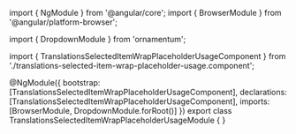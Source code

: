 import { NgModule } from '@angular/core';
import { BrowserModule } from '@angular/platform-browser';
  
import { DropdownModule } from 'ornamentum';
  
import { TranslationsSelectedItemWrapPlaceholderUsageComponent } from './translations-selected-item-wrap-placeholder-usage.component';

@NgModule({
 bootstrap: [TranslationsSelectedItemWrapPlaceholderUsageComponent],
 declarations: [TranslationsSelectedItemWrapPlaceholderUsageComponent],
 imports: [BrowserModule, DropdownModule.forRoot()]
})
export class TranslationsSelectedItemWrapPlaceholderUsageModule {
}
